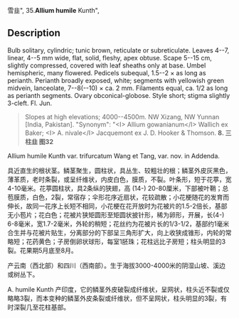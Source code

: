 雪韭",
35.**Allium humile** Kunth",

## Description
Bulb solitary, cylindric; tunic brown, reticulate or subreticulate. Leaves 4--7, linear, 4--5 mm wide, flat, solid, fleshy, apex obtuse. Scape 5--15 cm, slightly compressed, covered with leaf sheaths only at base. Umbel hemispheric, many flowered. Pedicels subequal, 1.5--2 × as long as perianth. Perianth broadly exposed, white; segments with yellowish green midvein, lanceolate, 7--8(--10) × ca. 2 mm. Filaments equal, ca. 1/2 as long as perianth segments. Ovary obconical-globose. Style short; stigma slightly 3-cleft. Fl. Jun.

> Slopes at high elevations; 4000--4500m. NW Xizang, NW Yunnan [India, Pakistan].
  "Synonym": "&lt;I&gt; Allium gowanianum&lt;/I&gt; Wallich ex Baker; &lt;I&gt; A. nivale&lt;/I&gt; Jacquemont ex J. D. Hooker &amp; Thomson.
**8. 三柱韭  图32**

Allium humile Kunth var. trifurcatum Wang et Tang, var. nov. in Addenda.

具近直生的根状茎。鳞茎聚生，圆柱状，具丛生、较粗壮的根；鳞茎外皮灰黑色，薄革质，老时条裂，或呈纤维状，内皮白色，膜质，不裂。叶条形，短于花葶，宽4-10毫米。花葶圆柱状，具2条纵的狭翅，高 (14-) 20-80厘米，下部被叶鞘；总苞膜质，白色，2裂，常宿存；伞形花序近扇状，花较疏散；小花梗随花的发育而伸长，故同一花序上长短不相同，小花梗在花开放时为花被片的1.5-2倍长，基部无小苞片；花白色；花被片狭矩圆形至矩圆状披针形，稀为卵形，开展，长(4-) 6-8毫米，宽1.7-2毫米，外轮的稍短；花丝约为花被片长的1/3-1/2，基部约1毫米合生并与花被片贴生，分离部分的下部呈三角形扩大，向上收狭成锥形，内轮的常略短；花药黄色；子房倒卵状球形，每室1胚珠；花柱远比子房短；柱头明显的3裂。花果期5月底至8月。

产云南（西北部）和四川（西南部）。生于海拔3000-4000米的阴湿山坡、溪边或树丛下。

A. humile Kunth 产印度，它的鳞茎外皮破裂成纤维状，呈网状，柱头近不裂或仅略略3裂，而本变种的鳞茎外皮条裂或纤维状，但不呈网状，柱头明显的3裂，有时深裂几至花柱基部。
